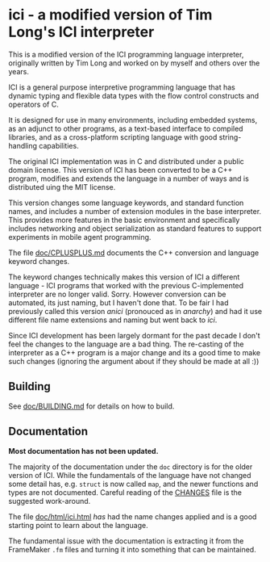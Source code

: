 # ici - a modified version of Tim Long's ICI interpreter

This is a modified version of the ICI programming language
interpreter, originally written by Tim Long and worked on by myself
and others over the years.

ICI is a general purpose interpretive programming language that has
dynamic typing and flexible data types with the flow control
constructs and operators of C.

It is designed for use in many environments, including embedded
systems, as an adjunct to other programs, as a text-based interface to
compiled libraries, and as a cross-platform scripting language with
good string-handling capabilities.

The original ICI implementation was in C and distributed under a
public domain license. This version of ICI has been converted to be a
C++ program, modifies and extends the language in a number of ways and
is distributed uing the MIT license.

This version changes some language keywords, and standard function
names, and includes a number of extension modules in the base
interpreter. This provides more features in the basic environment and
specifically includes networking and object serialization as standard
features to support experiments in mobile agent programming.

The file [doc/CPLUSPLUS.md](doc/CPLUSPLUS.md) documents the C++
conversion and language keyword changes.

The keyword changes technically makes this version of ICI a different
language - ICI programs that worked with the previous C-implemented
interpreter are no longer valid. Sorry. However conversion can be
automated, its just naming, but I haven't done that. To be fair I had
previously called this version _anici_ (pronouced as in _anarchy_) and
had it use different file name extensions and naming but went back
to _ici_.

Since ICI development has been largely dormant for the past decade I
don't feel the changes to the language are a bad thing. The re-casting
of the interpreter as a C++ program is a major change and its a good
time to make such changes (ignoring the argument about if they should
be made at all :))

## Building

See [doc/BUILDING.md](doc/BUILDING.md) for details on how to build.

## Documentation

**Most documentation has not been updated.**

The majority of the documentation under the `doc` directory is for the
older version of ICI. While the fundamentals of the language have not
changed some detail has, e.g. `struct` is now called `map`, and the
newer functions and types are not documented. Careful reading of the
[CHANGES](CHANGES) file is the suggested work-around.

The file [doc/html/ici.html](doc/html/ici.html) *has* had the
name changes applied and is a good starting point to learn
about the language.

The fundamental issue with the documentation is extracting it from
the FrameMaker `.fm` files and turning it into something that can be
maintained.
